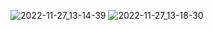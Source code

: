 ![2022-11-27_13-14-39](https://user-images.githubusercontent.com/102901720/204125759-d19d1686-3082-46a0-8099-fe7719af4c4a.png)
![2022-11-27_13-18-30](https://user-images.githubusercontent.com/102901720/204125762-4d01af87-c8af-481d-8c3c-786c38ba3bd1.png)
